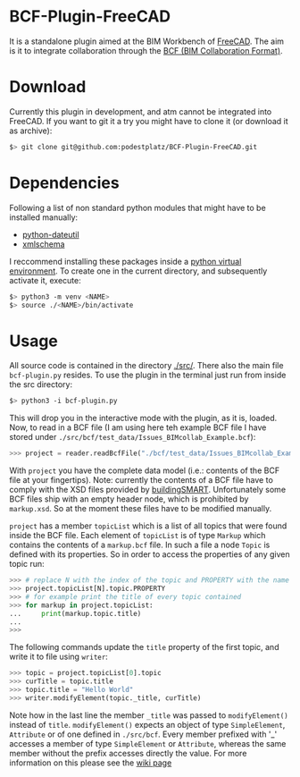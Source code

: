 # BCF-Plugin-FreeCAD
It is a standalone plugin aimed at the BIM Workbench of
[FreeCAD](https://github.com/FreeCAD). The aim is it to integrate
collaboration through the [BCF (BIM Collaboration Format)](https://en.wikipedia.org/wiki/BIM_Collaboration_Format). 

# Download
Currently this plugin in development, and atm cannot be integrated into FreeCAD. If 
you want to git it a try you might have to clone it (or download it as archive):
```bash
$> git clone git@github.com:podestplatz/BCF-Plugin-FreeCAD.git
```

# Dependencies
Following a list of non standard python modules that might have to be installed 
manually:

- [python-dateutil](https://pypi.org/project/python-dateutil/)
- [xmlschema](https://pypi.org/project/xmlschema/)

I reccommend installing these packages inside a [python virtual environment](https://packaging.python.org/guides/installing-using-pip-and-virtual-environments/). To 
create one in the current directory, and subsequently activate it, execute:

```bash
$> python3 -m venv <NAME>
$> source ./<NAME>/bin/activate
```


# Usage
All source code is contained in the directory [./src/](https://github.com/podestplatz/BCF-Plugin-FreeCAD/tree/master/src). There also the main file `bcf-plugin.py` resides. To use the plugin in the terminal 
just run from inside the src directory: 

```bash
$> python3 -i bcf-plugin.py
```

This will drop you in the interactive mode with the plugin, as it is, loaded. 
Now, to read in a BCF file (I am using here teh example BCF file I have stored under `./src/bcf/test_data/Issues_BIMcollab_Example.bcf`):
```python
>>> project = reader.readBcfFile("./bcf/test_data/Issues_BIMcollab_Example.bcf")
```
With `project` you have the complete data model (i.e.: contents of the BCF file at your fingertips). 
Note: currently the contents of a BCF file have to comply with the XSD files provided by [buildingSMART](https://github.com/buildingSMART/BCF-XML/tree/release_2_1/Schemas).
Unfortunately some BCF files ship with an empty header node, which is prohibited by `markup.xsd`. So at 
the moment these files have to be modified manually. 

`project` has a member `topicList` which is a list of all topics that were found inside the BCF file. 
Each element of `topicList` is of type `Markup` which contains the contents of a `markup.bcf` file. In such
a file a node `Topic` is defined with its properties. 
So in order to access the properties of any given topic run:
```python
>>> # replace N with the index of the topic and PROPERTY with the name of the property you want to access
>>> project.topicList[N].topic.PROPERTY 
>>> # for example print the title of every topic contained
>>> for markup in project.topicList:
...     print(markup.topic.title)
...
>>>
```

The following commands update the `title` property of the first topic, and write it to file using `writer`: 
```python
>>> topic = project.topicList[0].topic
>>> curTitle = topic.title
>>> topic.title = "Hello World"
>>> writer.modifyElement(topic._title, curTitle)
```
Note how in the last line the member `_title` was passed to `modifyElement()` instead of `title`. 
`modifyElement()` expects an object of type `SimpleElement`, `Attribute` or of one defined in `./src/bcf`. 
Every member prefixed with '\_' accesses a member of type `SimpleElement` or `Attribute`, whereas the same
member without the prefix accesses directly the value. For more information on this please see the 
[wiki page](https://github.com/podestplatz/BCF-Plugin-FreeCAD/wiki/BCF-Package#representation-of-simple-slements-and-attributes)
